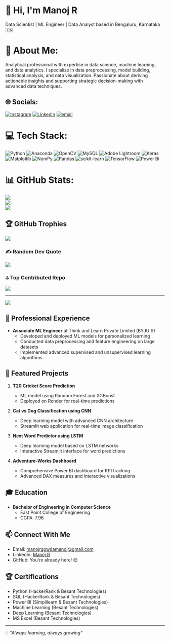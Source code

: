 # 👋 Hi, I'm Manoj R

Data Scientist | ML Engineer | Data Analyst based in Bengaluru, Karnataka 🇮🇳

# 💫 About Me:
Analytical professional with expertise in data science, machine learning, and data analytics. I specialize in data preprocessing, model building, statistical analysis, and data visualization. Passionate about deriving actionable insights and supporting strategic decision-making with advanced data techniques.


## 🌐 Socials:
[![Instagram](https://img.shields.io/badge/Instagram-%23E4405F.svg?logo=Instagram&logoColor=white)](https://instagram.com/mr_d_e_s_i_r_a_b_l_e) [![LinkedIn](https://img.shields.io/badge/LinkedIn-%230077B5.svg?logo=linkedin&logoColor=white)](https://linkedin.com/in/www.linkedin.com/in/manojr06) [![email](https://img.shields.io/badge/Email-D14836?logo=gmail&logoColor=white)](mailto:manojrgowdamanoj@gmail.com) 

# 💻 Tech Stack:
![Python](https://img.shields.io/badge/python-3670A0?style=plastic&logo=python&logoColor=ffdd54) ![Anaconda](https://img.shields.io/badge/Anaconda-%2344A833.svg?style=plastic&logo=anaconda&logoColor=white) ![OpenCV](https://img.shields.io/badge/opencv-%23white.svg?style=plastic&logo=opencv&logoColor=white) ![MySQL](https://img.shields.io/badge/mysql-4479A1.svg?style=plastic&logo=mysql&logoColor=white) ![Adobe Lightroom](https://img.shields.io/badge/Adobe%20Lightroom-31A8FF.svg?style=plastic&logo=Adobe%20Lightroom&logoColor=white) ![Keras](https://img.shields.io/badge/Keras-%23D00000.svg?style=plastic&logo=Keras&logoColor=white) ![Matplotlib](https://img.shields.io/badge/Matplotlib-%23ffffff.svg?style=plastic&logo=Matplotlib&logoColor=black) ![NumPy](https://img.shields.io/badge/numpy-%23013243.svg?style=plastic&logo=numpy&logoColor=white) ![Pandas](https://img.shields.io/badge/pandas-%23150458.svg?style=plastic&logo=pandas&logoColor=white) ![scikit-learn](https://img.shields.io/badge/scikit--learn-%23F7931E.svg?style=plastic&logo=scikit-learn&logoColor=white) ![TensorFlow](https://img.shields.io/badge/TensorFlow-%23FF6F00.svg?style=plastic&logo=TensorFlow&logoColor=white) ![Power Bi](https://img.shields.io/badge/power_bi-F2C811?style=plastic&logo=powerbi&logoColor=black)
# 📊 GitHub Stats:
![](https://github-readme-stats.vercel.app/api?username=Manojgowda2000&theme=neon&hide_border=false&include_all_commits=false&count_private=false)<br/>
![](https://github-readme-streak-stats.herokuapp.com/?user=Manojgowda2000&theme=neon&hide_border=false)<br/>
![](https://github-readme-stats.vercel.app/api/top-langs/?username=Manojgowda2000&theme=neon&hide_border=false&include_all_commits=false&count_private=false&layout=compact)

## 🏆 GitHub Trophies
![](https://github-profile-trophy.vercel.app/?username=Manojgowda2000&theme=default_repocard&no-frame=false&no-bg=false&margin-w=4)

### ✍️ Random Dev Quote
![](https://quotes-github-readme.vercel.app/api?type=horizontal&theme=light)

### 🔝 Top Contributed Repo
![](https://github-contributor-stats.vercel.app/api?username=Manojgowda2000&limit=5&theme=dark&combine_all_yearly_contributions=true)

---
[![](https://visitcount.itsvg.in/api?id=Manojgowda2000&icon=0&color=0)](https://visitcount.itsvg.in)

## 💼 Professional Experience
- **Associate ML Engineer** at Think and Learn Private Limited (BYJU'S)
  - Developed and deployed ML models for personalized learning
  - Conducted data preprocessing and feature engineering on large datasets
  - Implemented advanced supervised and unsupervised learning algorithms

## 🎯 Featured Projects
1. **T20 Cricket Score Prediction**
   - ML model using Random Forest and XGBoost
   - Deployed on Render for real-time predictions

2. **Cat vs Dog Classification using CNN**
   - Deep learning model with advanced CNN architecture
   - Streamlit web application for real-time image classification

3. **Next Word Predictor using LSTM**
   - Deep learning model based on LSTM networks
   - Interactive Streamlit interface for word predictions

4. **Adventure-Works Dashboard**
   - Comprehensive Power BI dashboard for KPI tracking
   - Advanced DAX measures and interactive visualizations

## 🎓 Education
- **Bachelor of Engineering in Computer Science**
  - East Point College of Engineering
  - CGPA: 7.96

<!-- Proudly created with GPRM ( https://gprm.itsvg.in ) -->

## 📫 Connect With Me
- Email: manojrgowdamanoj@gmail.com
- LinkedIn: [Manoj R](https://www.linkedin.com/in/manojr06/)
- GitHub: You're already here! 😊

## 🏆 Certifications
- Python (HackerRank & Besant Technologies)
- SQL (HackerRank & Besant Technologies)
- Power BI (Simplilearn & Besant Technologies)
- Machine Learning (Besant Technologies)
- Deep Learning (Besant Technologies)
- MS Excel (Besant Technologies)

---
💡 *"Always learning, always growing"*
